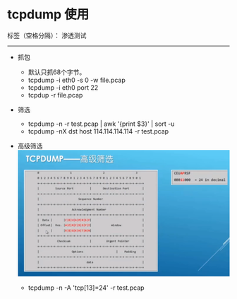 # tcpdump 使用

标签（空格分隔）： 渗透测试

---

* 抓包
  * 默认只抓68个字节。
  * tcpdump -i eth0 -s 0 -w file.pcap
  * tcpdump -i eth0 port 22
  * tcpdup -r file.pcap
* 筛选
  * tcpdump -n -r test.pcap | awk '{print $3}' | sort -u
  * tcpdump -nX dst host 114.114.114.114 -r test.pcap

* 高级筛选
  ![TCP数据传输包筛选](./static/tcp包头结构.png)
  * tcpdump -n -A 'tcp[13]=24' -r test.pcap 